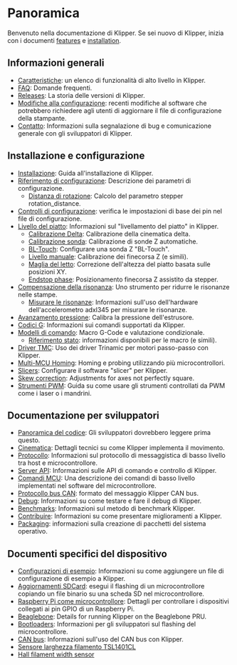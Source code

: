 # Panoramica

Benvenuto nella documentazione di Klipper. Se sei nuovo di Klipper, inizia con i documenti [features](Features.md) e [installation](Installation.md).

## Informazioni generali

- [Caratteristiche](Features.md): un elenco di funzionalità di alto livello in Klipper.
- [FAQ](FAQ.md): Domande frequenti.
- [Releases](Releases.md): La storia delle versioni di Klipper.
- [Modifiche alla configurazione](Config_Changes.md): recenti modifiche al software che potrebbero richiedere agli utenti di aggiornare il file di configurazione della stampante.
- [Contatto](Contact.md): Informazioni sulla segnalazione di bug e comunicazione generale con gli sviluppatori di Klipper.

## Installazione e configurazione

- [Installazione](Installation.md): Guida all'installazione di Klipper.
- [Riferimento di configurazione](Config_Reference.md): Descrizione dei parametri di configurazione.
   - [Distanza di rotazione](Rotation_Distance.md): Calcolo del parametro stepper rotation_distance.
- [Controlli di configurazione](Config_checks.md): verifica le impostazioni di base dei pin nel file di configurazione.
- [Livello del piatto](Bed_Level.md): Informazioni sul "livellamento del piatto" in Klipper.
   - [Calibrazione Delta](Delta_Calibrate.md): Calibrazione della cinematica delta.
   - [Calibrazione sonda](Probe_Calibrate.md): Calibrazione di sonde Z automatiche.
   - [BL-Touch](BLTouch.md): Configurare una sonda Z "BL-Touch".
   - [Livello manuale](Manual_Level.md): Calibrazione dei finecorsa Z (e simili).
   - [Maglia del letto](Bed_Mesh.md): Correzione dell'altezza del piatto basata sulle posizioni XY.
   - [Endstop phase](Endstop_Phase.md): Posizionamento finecorsa Z assistito da stepper.
- [Compensazione della risonanza](Resonance_Compensation.md): Uno strumento per ridurre le risonanze nelle stampe.
   - [Misurare le risonanze](Measuring_Resonances.md): Informazioni sull'uso dell'hardware dell'accelerometro adxl345 per misurare le risonanze.
- [Avanzamento pressione](Pressure_Advance.md): Calibra la pressione dell'estrusore.
- [Codici G](G-Codes.md): Informazioni sui comandi supportati da Klipper.
- [Modelli di comando](Command_Templates.md): Macro G-Code e valutazione condizionale.
   - [Riferimento stato](Status_Reference.md): informazioni disponibili per le macro (e simili).
- [Driver TMC](TMC_Drivers.md): Uso dei driver Trinamic per motori passo-passo con Klipper.
- [Multi-MCU Homing](Multi_MCU_Homing.md): Homing e probing utilizzando più microcontrollori.
- [Slicers](Slicers.md): Configurare il software "slicer" per Klipper.
- [Skew correction](Skew_Correction.md): Adjustments for axes not perfectly square.
- [Strumenti PWM](Using_PWM_Tools.md): Guida su come usare gli strumenti controllati da PWM come i laser o i mandrini.

## Documentazione per sviluppatori

- [Panoramica del codice](Code_Overview.md): Gli sviluppatori dovrebbero leggere prima questo.
- [Cinematica](Kinematics.md): Dettagli tecnici su come Klipper implementa il movimento.
- [Protocollo](Protocol.md): Informazioni sul protocollo di messaggistica di basso livello tra host e microcontrollore.
- [Server API](API_Server.md): Informazioni sulle API di comando e controllo di Klipper.
- [Comandi MCU](MCU_Commands.md): Una descrizione dei comandi di basso livello implementati nel software del microcontrollore.
- [Protocollo bus CAN](CANBUS_protocol.md): formato del messaggio Klipper CAN bus.
- [Debug](Debug.md): Informazioni su come testare e fare il debug di Klipper.
- [Benchmarks](Benchmarks.md): Informazioni sul metodo di benchmark Klipper.
- [Contribuire](CONTRIBUTING.md): Informazioni su come presentare miglioramenti a Klipper.
- [Packaging](Packaging.md): informazioni sulla creazione di pacchetti del sistema operativo.

## Documenti specifici del dispositivo

- [Configurazioni di esempio](Example_Configs.md): Informazioni su come aggiungere un file di configurazione di esempio a Klipper.
- [Aggiornamenti SDCard](SDCard_Updates.md): esegui il flashing di un microcontrollore copiando un file binario su una scheda SD nel microcontrollore.
- [Raspberry Pi come microcontrollore](RPi_microcontroller.md): Dettagli per controllare i dispositivi collegati ai pin GPIO di un Raspberry Pi.
- [Beaglebone](Beaglebone.md): Details for running Klipper on the Beaglebone PRU.
- [Bootloaders](Bootloaders.md): Informazioni per gli sviluppatori sul flashing del microcontrollore.
- [CAN bus](CANBUS.md): Informazioni sull'uso del CAN bus con Klipper.
- [Sensore larghezza filamento TSL1401CL](TSL1401CL_Filament_Width_Sensor.md)
- [Hall filament width sensor](Hall_Filament_Width_Sensor.md)
